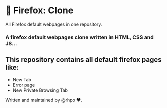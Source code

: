 # 🦊 Firefox: Clone
All Firefox default webpages in one repository.

### A firefox default webpages clone written in HTML, CSS and JS...

## This repository contains all default firefox pages like:
+ New Tab
+ Error page
+ New Private Browsing Tab

Written and maintained by @rhpo ❤️.
